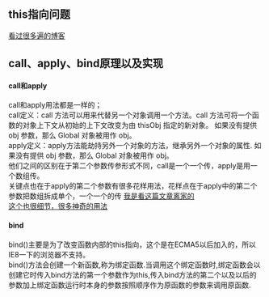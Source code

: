 ## this指向问题
[看过很多遍的博客](https://www.cnblogs.com/pssp/p/5216085.html)
## call、apply、bind原理以及实现
#### call和apply
call和apply用法都是一样的；  
call定义：call 方法可以用来代替另一个对象调用一个方法。call 方法可将一个函数的对象上下文从初始的上下文改变为由 thisObj 指定的新对象。 如果没有提供 obj 参数，那么 Global 对象被用作 obj。  
apply定义：apply方法能劫持另外一个对象的方法，继承另外一个对象的属性.  如果没有提供 obj 参数，那么 Global 对象被用作 obj。   
他们之间的区别在于第二个参数传参形式不同，call是一个一个传，apply是用一个数组传。  
关键点也在于apply的第二个参数有很多花样用法，花样点在于apply中的第二个参数把数组拆成单个，一个一个的传
[我是看这篇文章离家的](https://www.cnblogs.com/guorange/p/6655607.html)  
[这个也很细节，很多神奇的用法](https://www.cnblogs.com/pssp/p/5787116.html)

#### bind
bind()主要是为了改变函数内部的this指向，这个是在ECMA5以后加入的，所以IE8一下的浏览器不支持。  
bind()方法会创建一个新函数,称为绑定函数.当调用这个绑定函数时,绑定函数会以创建它时传入bind方法的第一个参数作为this,传入bind方法的第二个以及以后的参数加上绑定函数运行时本身的参数按照顺序作为原函数的参数来调用原函数.  
